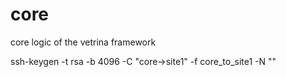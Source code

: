 # core
core logic of the vetrina framework

ssh-keygen -t rsa -b 4096 -C "core->site1" -f core_to_site1 -N ""